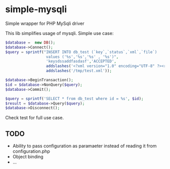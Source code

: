 simple-mysqli
=============

Simple wrapper for PHP MySqli driver


This lib simplifies usage of mysqli. Simple use case:
```php
$database =  new DB();
$database->Connect();
$query = sprintf("INSERT INTO db_test (`key`,`status`,`xml`,`file`)
                  values ('%s','%s','%s' , '%s')",
                  'keysdssaddfasdasf','ACCEPTED',
                  addslashes('<?xml version="1.0" encoding="UTF-8" ?><root></root>'),
                  addslashes('/tmp/test.xml'));

$database->BeginTransaction();
$id = $database->NonQuery($query);
$database->Commit();

$query = sprintf('SELECT * from db_test where id = %s', $id);
$result = $database->Query($query);
$database->Disconnect();
```

Check test for full use case.

TODO
----
* Ability to pass configuration as paramaeter instead of reading it from configuration.php
* Object binding
* ... 

